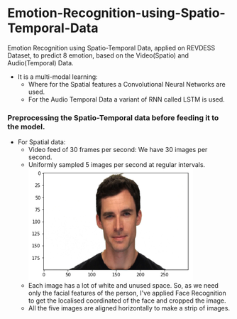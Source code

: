 # Emotion-Recognition-using-Spatio-Temporal-Data
Emotion Recognition using Spatio-Temporal Data, applied on REVDESS Dataset, to predict 8 emotion, based on the Video(Spatio) and Audio(Temporal) Data.
* It is a multi-modal learning:
  * Where for the Spatial features a Convolutional Neural Networks are used.
  * For the Audio Temporal Data a variant of RNN called LSTM is used.
### Preprocessing the Spatio-Temporal data before feeding it to the model.
* For Spatial data: 
  * Video feed of 30 frames per second: We have 30 images per second. 
  * Uniformly sampled 5 images per second at regular intervals.<br/>
  ![Images](./images/ERimage.png)
  * Each image has a lot of white and unused space. So, as we need only the facial features of the person, I've applied Face Recognition to get the localised coordinated of the face and cropped the image.
  * All the five images are aligned horizontally to make a strip of images.
